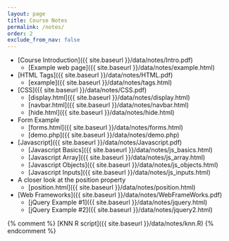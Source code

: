 ```yaml
---
layout: page
title: Course Notes 
permalink: /notes/
order: 2
exclude_from_nav: false
---
```


* [Course Introduction]({{ site.baseurl }}/data/notes/Intro.pdf)
    * [Example web page]({{ site.baseurl }}/data/notes/example.html)
* [HTML Tags]({{ site.baseurl }}/data/notes/HTML.pdf) 
    * [example]({{ site.baseurl }}/data/notes/tags.html)
* [CSS]({{ site.baseurl }}/data/notes/CSS.pdf) 
    * [display.html]({{ site.baseurl }}/data/notes/display.html)
    * [navbar.html]({{ site.baseurl }}/data/notes/navbar.html)
    * [hide.html]({{ site.baseurl }}/data/notes/hide.html)
* Form Example
    * [forms.html]({{ site.baseurl }}/data/notes/forms.html)
    * [demo.php]({{ site.baseurl }}/data/notes/demo.php)
* [Javascript]({{ site.baseurl }}/data/notes/Javascript.pdf) 
    * [Javascript Basics]({{ site.baseurl }}/data/notes/js_basics.html)
    * [Javascript Array]({{ site.baseurl }}/data/notes/js_array.html)
    * [Javascript Objects]({{ site.baseurl }}/data/notes/js_objects.html)
    * [Javascript Inputs]({{ site.baseurl }}/data/notes/js_inputs.html)
* A closer look at the position property 
    * [position.html]({{ site.baseurl }}/data/notes/position.html)
* [Web Frameworks]({{ site.baseurl }}/data/notes/WebFrameWorks.pdf) 
    * [jQuery Example #1]({{ site.baseurl }}/data/notes/jquery.html)
    * [jQuery Example #2]({{ site.baseurl }}/data/notes/jquery2.html)

{% comment %}
  [KNN R script]({{ site.baseurl }}/data/notes/knn.R)
{% endcomment %}
